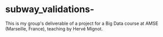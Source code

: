 # subway_validations-
This is my group's deliverable of a project for a Big Data course at AMSE (Marseille, France), teaching by Hervé Mignot.

